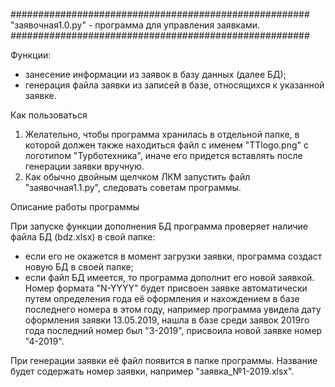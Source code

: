 ######################################################
"заявочная1.0.ру" - программа для управления заявками.
######################################################

Функции:

- занесение информации из заявок в базу данных (далее БД);
- генерация файла заявки из записей в базе, относящихся к указанной заявке.

Как пользоваться

1) Желательно, чтобы программа хранилась в отдельной папке, в которой должен также находиться файл
с именем "TTlogo.png" c логотипом "Турботехника", иначе его придется вставлять после генерации заявки вручную.
2) Как обычно двойным щелчком ЛКМ запустить файл "заявочная1.1.py", следовать советам программы.

Описание работы программы

При запуске функции дополнения БД программа проверяет наличие файла БД (bdz.xlsx) в свой папке:
- если его не окажется в момент загрузки заявки, программа создаст новую БД в своей папке;
- если файл БД имеется, то программа дополнит его новой заявкой.
Номер формата "N-YYYY" будет присвоен заявке автоматически путем определения года её оформления
и нахождением в базе последнего номера в этом году, например программа увидела дату оформления
заявки 13.05.2019, нашла в базе среди заявок 2019го года последний номер был "3-2019", присвоила
новой заявке номер "4-2019".

При генерации заявки её файл появится в папке программы. Название будет содержать номер заявки,
например "заявка_№1-2019.xlsx".
